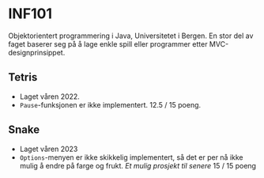 # INF101

Objektorientert programmering i Java, Universitetet i Bergen.
En stor del av faget baserer seg på å lage enkle spill eller programmer etter MVC-designprinsippet.

## Tetris
* Laget våren 2022.
* `Pause`-funksjonen er ikke implementert.
12.5 / 15 poeng.

## Snake
* Laget våren 2023
* `Options`-menyen er ikke skikkelig implementert, så det er per nå ikke mulig å endre på farge og frukt. *Et mulig prosjekt til senere*
15 / 15 poeng
